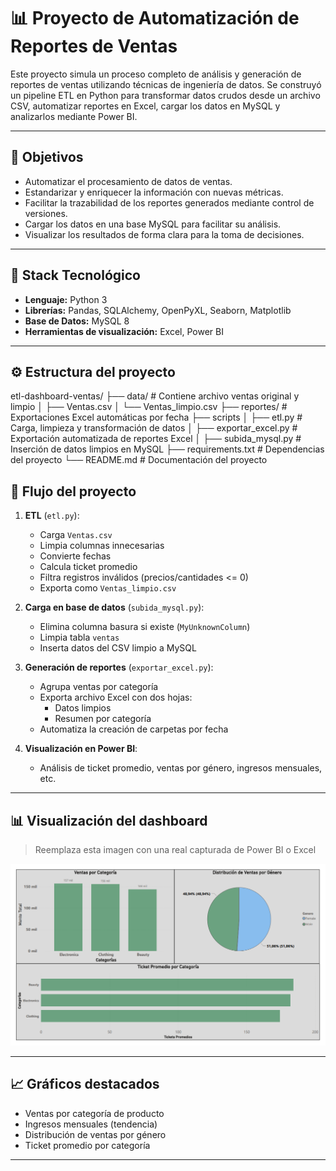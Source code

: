 # 📊 Proyecto de Automatización de Reportes de Ventas

Este proyecto simula un proceso completo de análisis y generación de reportes de ventas utilizando técnicas de ingeniería de datos. Se construyó un pipeline ETL en Python para transformar datos crudos desde un archivo CSV, automatizar reportes en Excel, cargar los datos en MySQL y analizarlos mediante Power BI.

---

## 📌 Objetivos

- Automatizar el procesamiento de datos de ventas.
- Estandarizar y enriquecer la información con nuevas métricas.
- Facilitar la trazabilidad de los reportes generados mediante control de versiones.
- Cargar los datos en una base MySQL para facilitar su análisis.
- Visualizar los resultados de forma clara para la toma de decisiones.

---

## 🧩 Stack Tecnológico

- **Lenguaje:** Python 3
- **Librerías:** Pandas, SQLAlchemy, OpenPyXL, Seaborn, Matplotlib
- **Base de Datos:** MySQL 8
- **Herramientas de visualización:** Excel, Power BI

---

## ⚙️ Estructura del proyecto

etl-dashboard-ventas/
├── data/ # Contiene archivo ventas original y limpio
│ ├── Ventas.csv
│ └── Ventas_limpio.csv
├── reportes/ # Exportaciones Excel automáticas por fecha
├── scripts
│   ├── etl.py # Carga, limpieza y transformación de datos
│   ├── exportar_excel.py # Exportación automatizada de reportes Excel
│   ├── subida_mysql.py # Inserción de datos limpios en MySQL
├── requirements.txt # Dependencias del proyecto
└── README.md # Documentación del proyecto
## 🔄 Flujo del proyecto

1. **ETL** (`etl.py`):  
   - Carga `Ventas.csv`
   - Limpia columnas innecesarias
   - Convierte fechas
   - Calcula ticket promedio
   - Filtra registros inválidos (precios/cantidades <= 0)
   - Exporta como `Ventas_limpio.csv`

2. **Carga en base de datos** (`subida_mysql.py`):  
   - Elimina columna basura si existe (`MyUnknownColumn`)
   - Limpia tabla `ventas`
   - Inserta datos del CSV limpio a MySQL

3. **Generación de reportes** (`exportar_excel.py`):  
   - Agrupa ventas por categoría
   - Exporta archivo Excel con dos hojas:
     - Datos limpios
     - Resumen por categoría
   - Automatiza la creación de carpetas por fecha

4. **Visualización en Power BI**:  
   - Análisis de ticket promedio, ventas por género, ingresos mensuales, etc.

---

## 📊 Visualización del dashboard

> Reemplaza esta imagen con una real capturada de Power BI o Excel

![dashboard](./assets/dashboard_ventas.png)

---

## 📈 Gráficos destacados

- Ventas por categoría de producto
- Ingresos mensuales (tendencia)
- Distribución de ventas por género
- Ticket promedio por categoría

---